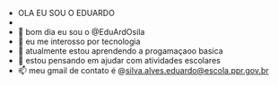 -    OLA EU SOU O EDUARDO 
- 
- 👋 bom dia eu sou o @EduArdOsila
- 👀 eu me interosso por tecnologia 
- 🌱 atualmente estou aprendendo a progamaçaoo basica
- 💞️ estou pensando em ajudar com atividades escolares 
- 📫 meu gmail de contato é @silva.alves.eduardo@escola.ppr.gov.br

<!---
EduArdOsila/EduArdOsila is a ✨ special ✨ repository because its `README.md` (this file) appears on your GitHub profile.
You can click the Preview link to take a look at your changes.
--->
